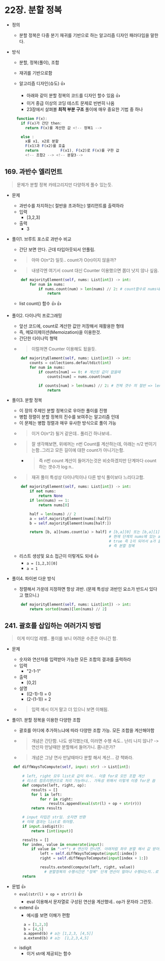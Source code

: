 # 22장. 분할 정복

- 정의
  - 분할 정복은 다중 분기 재귀를 기반으로 하는 알고리즘 디자인 패러다임을 말한다.

- 방식
  - 분할, 정복(풀이), 조합
  - 재귀를 기반으로함

  - 알고리즘 디자인(슈도) 👍
    - 아래와 같이 분할 정복의 코드를 디자인 할수 있음 👍
    - 이거 중급 이상의 코딩 테스트 문제로 빈번히 나옴
    - 23장에서 살펴볼 **최적 부분 구조** 풀이에 매우 중요한 기법 중 하나

  ```javascript
    function F(x):
      if F(x)가 간단 then:
        return F(x)를 계산한 값 <!-- 정복1 -->

      else :
        x를 x1, x2로 분할
        F(x1)과 F(x2)를 호출
        return          F(x1), F(x2)로 F(x)를 구한 값
        <!-- 조합2 --> <!-- 분할3-->
  ```

## 169. 과반수 엘리먼트

> 문제가 분할 정복 카테고리지만 다양하게 풀수 있는듯.

- 문제
  - 과반수를 차지하는( 절반을 초과하는) 앨리먼트를 출력하라
  - 입력
    - [3,2,3]
  - 출력
    - 3
- 풀이1. 브루트 포스로 과반수 비교
  - 간단 보면 안다. 근데 타입아웃되서 안풀림.
  - > 아마 O(n^2) 일듯.. count가 O(n)이지 않을까?
  - > 내생각엔 여기서 count 대신 Counter 이용했으면 쫌더 낫지 않나 싶음.

  ```python
      def majorityElement(self, nums: List[int]) -> int:
          for num in nums:
              if nums.count(num) > len(nums) // 2: # count함수로 nums내에 num이 몇개 있는지 확임
                  return 
  ```
  
  - list count() 함수 👍 👍

- 풀이2. 다이나믹 프로그래밍
  - 앞선 코드에, count로 계산한 값만 저장해서 재활용한 형태
  - 즉, 메모이제이션(Memoization)을 이용한것.
  - 간단한 다이나믹 형택
  - > 이럴꺼면 Counter 이용해도 됬을듯.

  ```python
      def majorityElement(self, nums: List[int]) -> int:
          counts = collections.defaultdict(int)
          for num in nums:
              if counts[num] == 0: # 계산된 값이 없을때
                  counts[num] = nums.count(num)

              if counts[num] > len(nums) // 2: # 전체 갯수 의 절반 => len(nums) // 2 
                  return 
  ```

- 풀이3. 분할 정복
  - 이 장의 주제인 분할 정복으로 우아한 풀이를 진행
  - 병합 정렬이 분할 정복의 진수를 보여주는 알고리즘 인데
  - 이 문제는 병합 정렬과 매우 유사한 방식으로 풀이 가능
  - > 이거 O(n^2) 될거 같은데.. 풀리긴 하나보네..
  - > 잘 생각해보면, 위에꺼는 n번 Count를 계산하는데, 아래는 n/2 번이기는함..그리고 모든 길이에 대한 count가 아니기는함.
    - > 즉 n번 count 계산이 들어가는것은 비슷하겠지만 단계마다 count하는 갯수가 log n..
  - > 재귀 풀이 특성상 다이나믹이나 다른 방식 풀이보다 느리다고함.

  ```python
      def majorityElement(self, nums: List[int]) -> int:
          if not nums:
              return None
          if len(nums) == 1:
              return nums[0]

          half = len(nums) // 2
          a = self.majorityElement(nums[:half])
          b = self.majorityElement(nums[half:])

          return [b, a][nums.count(a) > half] # [b,a][0] 또는 [b,a][1] 즉 b나 a가 나옴
                                              # 현재 단계의 nums에 있는 a가 nums size 절반 이상 즉, 과반 이상이면
                                              # true 즉 1이 되어서 a가 올라감
                                              # 즉 분할 정복
  ```

  - 리스트 생성및 요소 접근이 이렇게도 되네 👍
    - `a = [1,2,3][0]`
    - `a = 1`

- 풀이4. 파이썬 다운 방식
  - 정렬해서 가운데 지정하면 항상 과반. (문제 특성상 과반인 요소가 반드시 있다고 했으니.)

  ```python
      def majorityElement(self, nums: List[int]) -> int:
          return sorted(nums)[len(nums) // 2]
  ```

## 241. 괄호를 삽입하는 여러가지 방법

> 이게 미디엄 레벨.. 풀이를 보니 어려운 수준은 아니긴 함.

- 문제
  - 숫자와 연산자를 입력받아 가능한 모든 조합의 결과를 출력하라
  - 입력
    - "2-1-1"
  - 출력
    - [0,2]
  - 설명
    - ((2-1)-1) = 0
    - (2-(1-1)) = 2
  - > 입력 예시 이거 말고 더 있으니 보면 이해됨.

- 풀이1. 분할 정복을 이용한 다양한 조합
  - 괄호를 어디에 추가하느냐에 따라 다양한 조합 가능. 모든 조합을 계산해야함
  - > 개념은 간단함. 나도 생각했는데, 이러면 수행 속도.. 난리 나지 않나? -> 연산자 만날때만 분할해서 들어가니. 쫌나은가?
  - > 개념은 그냥 연사 만날때마다 분할 해서 계산... 걍 책봐라.

```python
    def diffWaysToCompute(self, input: str) -> List[int]:
       
        # left, right 모두 list로 값이 와서.. 이중 for로 모든 조합 계산
        # 리스트 컴프리헨션으로 처리 가능하나.. 가독성 위해서 이렇게 이중 for문 씀
        def compute(left, right, op):
            results = []
            for l in left:
                for r in right:
                    results.append(eval(str(l) + op + str(r)))
            return results

        # input 타입은 str임. 숫자면 반환
        # 이떄 결과는 list로 줘야함.
        if input.isdigit():
            return [int(input)]

        results = []
        for index, value in enumerate(input):
            if value in "-+*": # 연산자 만나면. 아래처럼 좌우 분할 해서 값 받아옴.
                left = self.diffWaysToCompute(input[:index])
                right = self.diffWaysToCompute(input[index + 1:])

                results.extend(compute(left, right, value)) 
                  # 분할정복의 수행시간은 "정복" 단계 연산이 얼마나 수행되는지..로 계산 했었지.
        return 
```

- 문법 👍
  - `eval(str(l) + op + str(r))` 👍
    - eval 이용해서 문자열로 구성된 연산을 계산했네.. op가 문자라 그런듯.
  - extend 👍
    - 예시를 보면 이해가 편함
    ```python
      a = [1,2,3]
      b = [4,5]
      a.append(b) # a는 [1,2,3, [4,5]]
      a.extend(b) # a는  [1,2,3,4,5]
    ```
  - isdigit
    - 이거 str에 제공되는 함수

